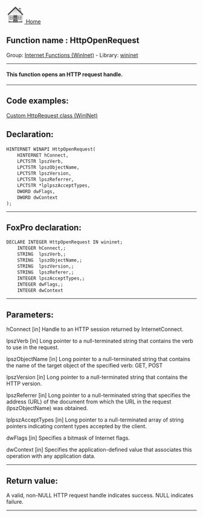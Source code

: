 [<img src="../../images/home.png"> Home ](https://github.com/VFPX/Win32API)  

## Function name : HttpOpenRequest
Group: [Internet Functions (WinInet)](../../functions_group.md#Internet_Functions_(WinInet))  -  Library: [wininet](../../Libraries.md#wininet)  
***  


#### This function opens an HTTP request handle.
***  


## Code examples:
[Custom HttpRequest class (WinINet)](../../samples/sample_185.md)  

## Declaration:
```foxpro  
HINTERNET WINAPI HttpOpenRequest(
	HINTERNET hConnect,
	LPCTSTR lpszVerb,
	LPCTSTR lpszObjectName,
	LPCTSTR lpszVersion,
	LPCTSTR lpszReferrer,
	LPCTSTR *lplpszAcceptTypes,
	DWORD dwFlags,
	DWORD dwContext
);  
```  
***  


## FoxPro declaration:
```foxpro  
DECLARE INTEGER HttpOpenRequest IN wininet;
	INTEGER hConnect,;
	STRING  lpszVerb,;
	STRING  lpszObjectName,;
	STRING  lpszVersion,;
	STRING  lpszReferer,;
	INTEGER lpszAcceptTypes,;
	INTEGER dwFlags,;
	INTEGER dwContext  
```  
***  


## Parameters:
hConnect 
[in] Handle to an HTTP session returned by InternetConnect. 

lpszVerb 
[in] Long pointer to a null-terminated string that contains the verb to use in the request. 

lpszObjectName 
[in] Long pointer to a null-terminated string that contains the name of the target object of the specified verb: GET, POST

lpszVersion 
[in] Long pointer to a null-terminated string that contains the HTTP version. 

lpszReferrer 
[in] Long pointer to a null-terminated string that specifies the address (URL) of the document from which the URL in the request (lpszObjectName) was obtained. 

lplpszAcceptTypes 
[in] Long pointer to a null-terminated array of string pointers indicating content types accepted by the client. 

dwFlags 
[in] Specifies a bitmask of Internet flags. 

dwContext 
[in] Specifies the application-defined value that associates this operation with any application data.   
***  


## Return value:
A valid, non-NULL HTTP request handle indicates success. NULL indicates failure.  
***  

